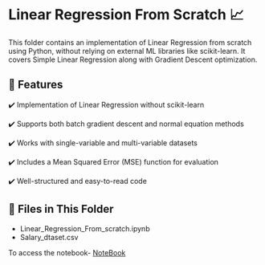 # Linear Regression From Scratch 📈
This folder contains an implementation of Linear Regression from scratch using Python, without relying on external ML libraries like scikit-learn. It covers  Simple Linear Regression along with Gradient Descent optimization.

## 📌 Features

✔️ Implementation of Linear Regression without scikit-learn

✔️ Supports both batch gradient descent and normal equation methods

✔️ Works with single-variable and multi-variable datasets

✔️ Includes a Mean Squared Error (MSE) function for evaluation

✔️ Well-structured and easy-to-read code

## 📂 Files in This Folder
- Linear_Regression_From_scratch.ipynb
- Salary_dtaset.csv


To access the notebook- 
[NoteBook](https://nbviewer.org/github/Krasper707/ML-Algorithms-From-Scratch/blob/main/LinearRegression/Linear_Regression_from_scratch.ipynb)
